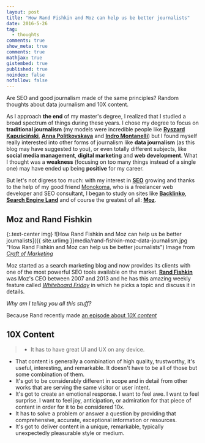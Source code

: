 ```yaml
---
layout: post
title: "How Rand Fishkin and Moz can help us be better journalists"
date: 2016-5-26
tag:
  - thoughts
comments: true
show_meta: true
comments: true
mathjax: true
gistembed: true
published: true
noindex: false
nofollow: false
---
```


Are SEO and good journalism made of the same principles? Random thoughts about data journalism and 10X content.

<!--more-->

As I approach **the end** of my master's degree, I realized that I studied a broad spectrum of things during these years. I chose my degree to focus on **traditional journalism** (my models were incredible people like [**Ryszard Kapuściński**](https://en.wikipedia.org/wiki/Ryszard_Kapu%C5%9Bci%C5%84ski), [**Anna Politkovskaya**](https://en.wikipedia.org/wiki/Anna_Politkovskaya) and [**Indro Montanelli**](https://en.wikipedia.org/wiki/Indro_Montanelli)) but I found myself really interested into other forms of journalism like **data journalism** (as this blog may have suggested to you), or even totally different subjects, like **social media management**, **digital marketing** and **web development**. What I thought was a **weakness** (focusing on too many things instead of a single one) may have ended up being **positive** for my career. 

But let's not digress too much: with my interest in [**SEO**](https://en.wikipedia.org/wiki/Search_engine_optimization) growing and thanks to the help of my good friend [Monokoma](http://www.wearecomplicated.net/), who is a freelancer web developer and SEO consultant, I began to study on sites like [**Backlinko**](http://backlinko.com/), [**Search Engine Land**](http://searchengineland.com/) and of course the greatest of all: [**Moz**](https://moz.com/blog). 

## Moz and Rand Fishkin 

{:.text-center img}
![How Rand Fishkin and Moz can help us be better journalists]({{ site.urlimg }}media/rand-fishkin-moz-data-journalism.jpg "How Rand Fishkin and Moz can help us be better journalists") Image from [*Craft of Marketing*](http://craftofmarketing.com/rand-fishkin/)

Moz started as a search marketing blog and now provides its clients with one of the most powerful SEO tools available on the market. [**Rand Fishkin**](https://moz.com/about/team/randfish) was Moz's CEO between 2007 and 2013 and he has this amazing weekly feature called [*Whiteboard Friday*](https://moz.com/blog/category/whiteboard-friday) in which he picks a topic and discuss it in details.

*Why am I telling you all this stuff?*

Because Rand recently made [an episode about *10X content*](https://moz.com/blog/how-to-create-10x-content-whiteboard-friday)

## 10X Content

> * It has to have great UI and UX on any device.
* That content is generally a combination of high quality, trustworthy, it's useful, interesting, and remarkable. It doesn't have to be all of those but some combination of them.
* It's got to be considerably different in scope and in detail from other works that are serving the same visitor or user intent.
* It's got to create an emotional response. I want to feel awe. I want to feel surprise. I want to feel joy, anticipation, or admiration for that piece of content in order for it to be considered 10x.
* It has to solve a problem or answer a question by providing that comprehensive, accurate, exceptional information or resources.
* It's got to deliver content in a unique, remarkable, typically unexpectedly pleasurable style or medium.




